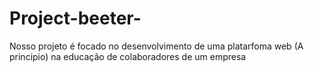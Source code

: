 # Project-beeter-
Nosso projeto é focado no desenvolvimento de uma platarfoma web (A principio) na educação de colaboradores de um empresa
